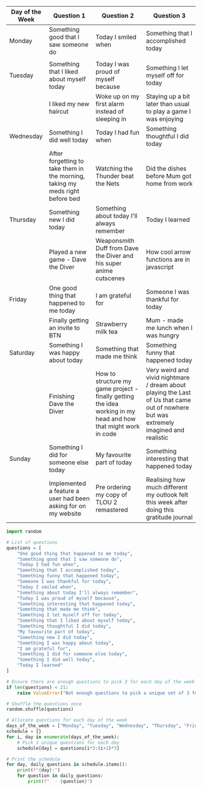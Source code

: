 |Day of the Week | Question 1 | Question 2 | Question 3 |
| ---- | ---- | ---- | ---- |
| Monday | Something good that I saw someone do | Today I smiled when | Something that I accomplished today |
| | | | |
| Tuesday | Something that I liked about myself today | Today I was proud of myself because | Something I let myself off for today |
| | I liked my new haircut | Woke up on my first alarm instead of sleeping in | Staying up a bit later than usual to play a game I was enjoying |
| Wednesday | Something I did well today | Today I had fun when | Something thoughtful I did today |
| | After forgetting to take them in the morning, taking my meds right before bed | Watching the Thunder beat the Nets | Did the dishes before Mum got home from work |
| Thursday | Something new I did today | Something about today I'll always remember | Today I learned |
| | Played a new game - Dave the Diver | Weaponsmith Duff from Dave the Diver and his super anime cutscenes | How cool arrow functions are in javascript |
| Friday | One good thing that happened to me today | I am grateful for | Someone I was thankful for today |
| | Finally getting an invite to BTN | Strawberry milk tea | Mum - made me lunch when I was hungry |
| Saturday | Something I was happy about today | Something that made me think | Something funny that happened today |
| | Finishing Dave the Diver | How to structure my game project - finally getting the idea working in my head and how that might work in code | Very weird and vivid nightmare / dream about playing the Last of Us that came out of nowhere but was extremely imagined and realistic |
| Sunday | Something I did for someone else today | My favourite part of today | Something interesting that happened today |
| | Implemented a feature a user had been asking for on my website | Pre ordering my copy of TLOU 2 remastered | Realising how much different my outlook felt this week after doing this gratitude journal |

```python
import random

# List of questions
questions = [
    "One good thing that happened to me today",
    "Something good that I saw someone do",
    "Today I had fun when",
    "Something that I accomplished today",
    "Something funny that happened today",
    "Someone I was thankful for today",
    "Today I smiled when",
    "Something about today I'll always remember",
    "Today I was proud of myself because",
    "Something interesting that happened today",
    "Something that made me think",
    "Something I let myself off for today",
    "Something that I liked about myself today",
    "Something thoughtful I did today",
    "My favourite part of today",
    "Something new I did today",
    "Something I was happy about today",
    "I am grateful for",
    "Something I did for someone else today",
    "Something I did well today",
    "Today I learned"
]

# Ensure there are enough questions to pick 3 for each day of the week
if len(questions) < 21:
    raise ValueError("Not enough questions to pick a unique set of 3 for each day of the week.")

# Shuffle the questions once
random.shuffle(questions)

# Allocate questions for each day of the week
days_of_the_week = ["Monday", "Tuesday", "Wednesday", "Thursday", "Friday", "Saturday", "Sunday"]
schedule = {}
for i, day in enumerate(days_of_the_week):
    # Pick 3 unique questions for each day
    schedule[day] = questions[i*3:(i+1)*3]

# Print the schedule
for day, daily_questions in schedule.items():
    print(f"{day}:")
    for question in daily_questions:
        print(f"  - {question}")

```

